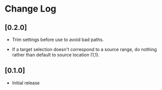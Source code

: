 # Change Log

## [0.2.0]

- Trim settings before use to avoid bad paths.

- If a target selection doesn't correspond to a source range, do nothing rather than default to source location (1,1).

## [0.1.0]

- Initial release
